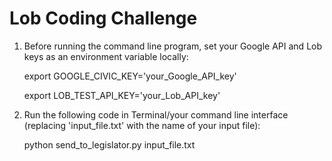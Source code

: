 # Lob Coding Challenge

1.  Before running the command line program, set your Google API and Lob keys as an environment variable locally:

    export GOOGLE_CIVIC_KEY='your_Google_API_key'

    export LOB_TEST_API_KEY='your_Lob_API_key'

2.  Run the following code in Terminal/your command line interface (replacing 'input_file.txt' with the name of your input file):

    python send_to_legislator.py input_file.txt
